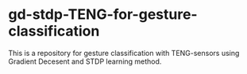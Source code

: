 # gd-stdp-TENG-for-gesture-classification
This is a repository for gesture classification with TENG-sensors using Gradient Decesent and STDP learning method.
